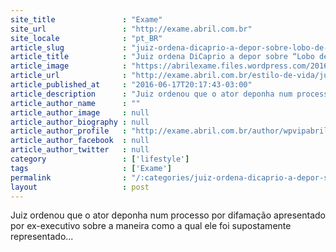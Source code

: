 ```yaml
---
site_title               : "Exame"
site_url                 : "http://exame.abril.com.br"
site_locale              : "pt_BR"
article_slug             : "juiz-ordena-dicaprio-a-depor-sobre-lobo-de-wall-street"
article_title            : "Juiz ordena DiCaprio a depor sobre “Lobo de Wall Street”"
article_image            : "https://abrilexame.files.wordpress.com/2016/09/size_960_16_9_lobo-wall-street-web4.jpg?quality=70&strip=all&w=960"
article_url              : "http://exame.abril.com.br/estilo-de-vida/juiz-ordena-dicaprio-a-depor-sobre-lobo-de-wall-street/"
article_published_at     : "2016-06-17T20:17:43-03:00"
article_description      : "Juiz ordenou que o ator deponha num processo por difamação apresentado por ex-executivo sobre a maneira como a qual ele foi supostamente representado..."
article_author_name      : ""
article_author_image     : null
article_author_biography : null
article_author_profile   : "http://exame.abril.com.br/author/wpvipabril/"
article_author_facebook  : null
article_author_twitter   : null
category                 : ['lifestyle']
tags                     : ['Exame']
permalink                : "/:categories/juiz-ordena-dicaprio-a-depor-sobre-lobo-de-wall-street/"
layout                   : post
---
```


Juiz ordenou que o ator deponha num processo por difamação apresentado por ex-executivo sobre a maneira como a qual ele foi supostamente representado...

